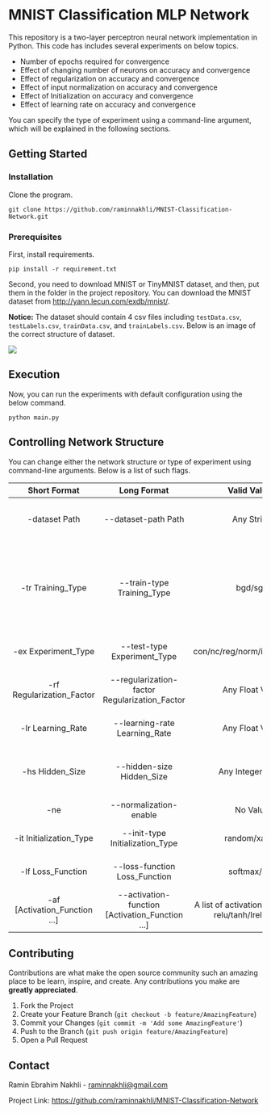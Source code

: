 # MNIST Classification MLP Network

This repository is a two-layer perceptron neural network implementation in Python. This code has includes several experiments on below topics.

- Number of epochs required for convergence
- Effect of changing number of neurons on accuracy and convergence
- Effect of regularization on accuracy and convergence
- Effect of input normalization on accuracy and convergence
- Effect of Initialization on accuracy and convergence
- Effect of learning rate on accuracy and convergence

You can specify the type of experiment using a command-line argument, which will be explained in the following sections.



## Getting Started

### Installation

Clone the program.

`git clone https://github.com/raminnakhli/MNIST-Classification-Network.git`



### Prerequisites

First, install requirements.

`pip install -r requirement.txt`

Second, you need to download MNIST or TinyMNIST dataset, and then, put them in the folder in the project repository. You can download the MNIST dataset from http://yann.lecun.com/exdb/mnist/.

**Notice:**  The dataset should contain 4 csv files including `testData.csv`, `testLabels.csv`, `trainData.csv`, and `trainLabels.csv`. Below is an image of the correct structure of dataset.



![](C:\Users\rnakhli\Desktop\Untitled.png)





## Execution

Now, you can run the experiments with default configuration using the below command.

`python main.py`



## Controlling Network Structure

You can change either the network structure or type of experiment using command-line arguments. Below is a list of such flags.

|         Short Format          |                   Long Format                   |                       Valid Values                       |                         Explanation                          |
| :---------------------------: | :---------------------------------------------: | :------------------------------------------------------: | :----------------------------------------------------------: |
|         -dataset Path         |               --dataset-path Path               |                        Any String                        |             specifies the path of dataset folder             |
|       -tr Training_Type       |           --train-type Training_Type            |                         bgd/sgd                          | specifies training type which can be batch gradient decent (bgd) or stochastic gradient decent (sgd) |
|      -ex Experiment_Type      |           --test-type Experiment_Type           |              con/nc/reg/norm/init/lr/custom              |                 specifies type of experiment                 |
|   -rf Regularization_Factor   |  --regularization-factor Regularization_Factor  |                     Any Float Value                      |         specifies regularization factor for training         |
|       -lr Learning_Rate       |          --learning-rate Learning_Rate          |                     Any Float Value                      |             specifies learning rate for training             |
|        -hs Hidden_Size        |            --hidden-size Hidden_Size            |                    Any Integer Value                     |     specifies hidden size of second layer of the network     |
|              -ne              |             --normalization-enable              |                         No Value                         |                 enabled input normalization                  |
|    -it Initialization_Type    |         --init-type Initialization_Type         |                      random/xavier                       |               specifies type of initialization               |
|       -lf Loss_Function       |          --loss-function Loss_Function          |                       softmax/svd                        |               specifies type of loss function                |
| -af [Activation_Function ...] | --activation-function [Activation_Function ...] | A list of activation functions of relu/tanh/lrelu/linear |            specifies type of activation function             |



## Contributing

Contributions are what make the open source community such an amazing place to be learn, inspire, and create. Any contributions you make are **greatly appreciated**.

1. Fork the Project
2. Create your Feature Branch (`git checkout -b feature/AmazingFeature`)
3. Commit your Changes (`git commit -m 'Add some AmazingFeature'`)
4. Push to the Branch (`git push origin feature/AmazingFeature`)
5. Open a Pull Request



## Contact

Ramin Ebrahim Nakhli - raminnakhli@gmail.com

Project Link: https://github.com/raminnakhli/MNIST-Classification-Network

